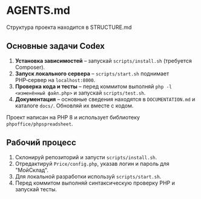 # AGENTS.md

Структура проекта находится в STRUCTURE.md

## Основные задачи Codex

1. **Установка зависимостей** – запускай `scripts/install.sh` (требуется Composer).
2. **Запуск локального сервера** – `scripts/start.sh` поднимает PHP‑сервер на `localhost:8000`.
3. **Проверка кода и тесты** – перед коммитом выполняй `php -l <изменённый файл.php>` и запускай `scripts/test.sh`.
4. **Документация** – основные сведения находятся в `DOCUMENTATION.md` и каталоге `docs/`. Обновляй их вместе с кодом.

Проект написан на PHP 8 и использует библиотеку `phpoffice/phpspreadsheet`.

## Рабочий процесс

1. Склонируй репозиторий и запусти `scripts/install.sh`.
2. Отредактируй `Price/config.php`, указав логин и пароль для "МойСклад".
3. Для локальной разработки используй `scripts/start.sh`.
4. Перед коммитом выполняй синтаксическую проверку PHP и запускай тесты.
